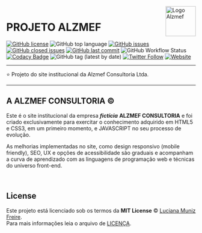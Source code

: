 <a href="https://lumunizf.github.io/">
    <img src="imagens/logo-white.png" alt="Logo Alzmef" title="Alzmef" align="right" height="80" />
</a>

# PROJETO ALZMEF

[![GitHub license](https://img.shields.io/github/license/lumunizf/alzmef)](https://github.com/lumunizf/alzmef/blob/master/LICENSE)
![GitHub top language](https://img.shields.io/github/languages/top/lumunizf/alzmef)
[![GitHub issues](https://img.shields.io/github/issues/lumunizf/alzmef)](https://github.com/lumunizf/alzmef/issues) 
[![GitHub closed issues](https://img.shields.io/github/issues-closed/lumunizf/alzmef)](https://img.shields.io/github/issues-closed/lumunizf/alzmef)
[![GitHub last commit](https://img.shields.io/github/last-commit/lumunizf/alzmef)](https://github.com/lumunizf/alzmef/commits/master)
![GitHub Workflow Status](https://img.shields.io/github/workflow/status/lumunizf/alzmef/Jekyll_CI)
[![Codacy Badge](https://api.codacy.com/project/badge/Grade/363a2558fca34d07a8c502240220c9c4)](https://www.codacy.com/manual/lumunizf/ALZMEF?utm_source=github.com&amp;utm_medium=referral&amp;utm_content=lumunizf/ALZMEF&amp;utm_campaign=Badge_Grade)
![GitHub tag (latest by date)](https://img.shields.io/github/v/tag/lumunizf/ALZMEF)
[![Twitter Follow](https://img.shields.io/badge/follow-%40lumunizf-blue.svg?style=popout&logo=twitter)](https://twitter.com/lumunizf)
[![Website](https://img.shields.io/website?url=https://medium.com/@lumunizf)](https://medium.com/@lumunizf)

------

:star: Projeto do site institucional da Alzmef Consultoria Ltda.

------

## A ALZMEF CONSULTORIA ©

Este é o site institucional da empresa ***fictícia*** **ALZMEF CONSULTORIA** e foi criado exclusivamente para exercitar o conhecimento adquirido em HTML5 e CSS3, em um primeiro momento, e JAVASCRIPT no seu processo de evolução.

As melhorias implementadas no site, como design responsivo (mobile friendly), SEO, UX e opções de acessibilidade são graduais e acompanham a curva de aprendizado com as linguagens de programação web e técnicas do universo front-end.

<br/>

## License

Este projeto está licenciado sob os termos da **MIT License** © [Luciana Muniz Freire](https://br.linkedin.com/in/lumunizf). <BR/>
Para mais informações leia o arquivo de [LICENÇA](https://github.com/lumunizf/Test-automation/blob/master/LICENSE).
